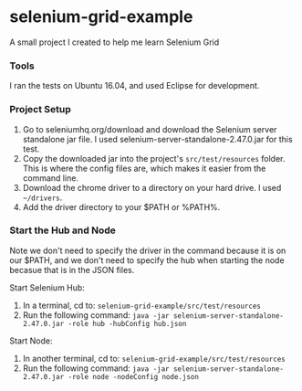 # selenium-grid-example

A small project I created to help me learn Selenium Grid

### Tools
I ran the tests on Ubuntu 16.04, and used Eclipse for development.

### Project Setup
1. Go to seleniumhq.org/download and download the Selenium server standalone jar file.  I used selenium-server-standalone-2.47.0.jar for this test.
2. Copy the downloaded jar into the project's `src/test/resources` folder. This is where the config files are, which makes it easier from the command line.
3. Download the chrome driver to a directory on your hard drive. I used `~/drivers`.
4. Add the driver directory to your $PATH or %PATH%.

### Start the Hub and Node
Note we don't need to specify the driver in the command because it is on our $PATH, and we don't need to specify the hub when starting the node becasue that is in the JSON files.

Start Selenium Hub:
1. In a terminal, cd to: `selenium-grid-example/src/test/resources`
2. Run the following command: `java -jar selenium-server-standalone-2.47.0.jar -role hub -hubConfig hub.json`

Start Node:
1. In another terminal, cd to: `selenium-grid-example/src/test/resources`
2. Run the following command: `java -jar selenium-server-standalone-2.47.0.jar -role node -nodeConfig node.json`
